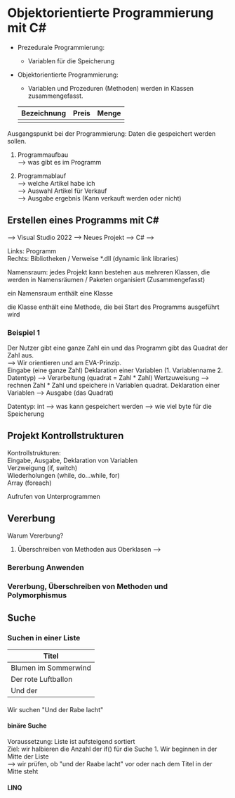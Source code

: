 # Objektorientierte Programmierung mit C#

+ Prezedurale Programmierung: 
    + Variablen für die Speicherung


+ Objektorientierte Programmierung:
    + Variablen und Prozeduren (Methoden) werden in Klassen zusammengefasst.
    
    |Bezeichnung|Preis|Menge|
    |---|---|---|
    ||||

Ausgangspunkt bei der Programmierung: Daten die gespeichert werden sollen.


1. Programmaufbau  
--> was gibt es im Programm

2. Programmablauf  
--> welche Artikel habe ich  
--> Auswahl Artikel für Verkauf  
--> Ausgabe ergebnis (Kann verkauft werden oder nicht)

## Erstellen eines Programms mit C#
--> Visual Studio 2022 --> Neues Projekt --> C# -->

Links: Programm  
Rechts: Bibliotheken / Verweise *.dll (dynamic link libraries)

Namensraum: jedes Projekt kann bestehen aus mehreren Klassen, die werden in Namensräumen / Paketen organisiert (Zusammengefasst)

ein Namensraum enthält eine Klasse

die Klasse enthält eine Methode, die bei Start des Programms ausgeführt wird

### Beispiel 1
Der Nutzer gibt eine ganze Zahl ein und das Programm gibt das Quadrat der Zahl aus.  
--> Wir orientieren und am EVA-Prinzip.  
Eingabe (eine ganze Zahl) Deklaration einer Variablen (1. Variablenname 2. Datentyp) --> Verarbeitung (quadrat = Zahl * Zahl) Wertzuweisung --> rechnen Zahl * Zahl und speichere in Variablen quadrat. Deklaration einer Variablen --> Ausgabe (das Quadrat)

Datentyp: int
--> was kann gespeichert werden
--> wie viel byte für die Speicherung

## Projekt Kontrollstrukturen
Kontrollstrukturen:  
Eingabe, Ausgabe, Deklaration von Variablen  
Verzweigung (if, switch)  
Wiederholungen (while, do...while, for)  
Array (foreach)

Aufrufen von Unterprogrammen


## Vererbung
Warum Vererbung?  
1. Überschreiben von Methoden aus Oberklasen --> 

### Bererbung Anwenden

### Vererbung, Überschreiben von Methoden und Polymorphismus 

## Suche

### Suchen in einer Liste
|Titel|
|---|
|Blumen im Sommerwind|
|Der rote Luftballon|
|Und der |
####  
Wir suchen "Und der Rabe lacht"

#### binäre Suche
Voraussetzung: Liste ist aufsteigend sortiert  
Ziel: wir halbieren die Anzahl der if() für die Suche
    1. Wir beginnen in der Mitte der Liste  
    --> wir prüfen, ob "und der Raabe lacht" vor oder nach dem Titel in der Mitte steht

#### LINQ

